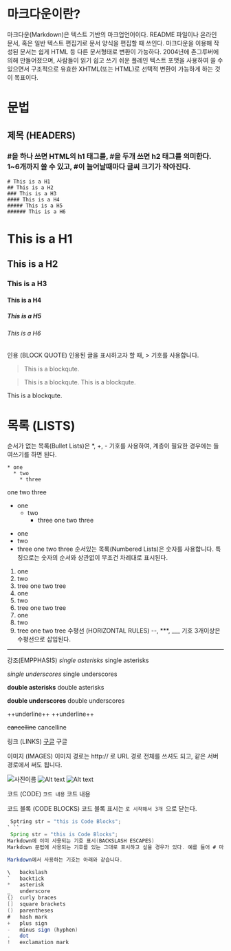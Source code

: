 #  마크다운이란?

마크다운(Markdown)은 텍스트 기반의 마크업언어이다. README 파일이나 온라인 문서, 혹은 일반 텍스트 편집기로 문서 양식을 편집할 때 쓰인다. 마크다운을 이용해 작성된 문서는 쉽게 HTML 등 다른 문서형태로 변환이 가능하다. 2004년에 존그루버에 의해 만들어졌으며, 사람들이 읽기 쉽고 쓰기 쉬운 플레인 텍스트 포맷을 사용하여 쓸 수 있으면서 구조적으로 유효한 XHTML(또는 HTML)로 선택적 변환이 가능하게 하는 것이 목표이다.




# 문법

## 제목 (HEADERS)

### #을 하나 쓰면 HTML의 h1 태그를, #을 두개 쓰면 h2 태그를 의미한다. 1~6개까지 쓸 수 있고, #이 늘어날때마다 글씨 크기가 작아진다.

```
# This is a H1
## This is a H2
### This is a H3
#### This is a H4
##### This is a H5
###### This is a H6
```
 
# This is a H1
## This is a H2
### This is a H3
#### This is a H4
##### This is a H5
###### This is a H6
인용 (BLOCK QUOTE)
인용된 글을 표시하고자 할 때, > 기호를 사용합니다.

> This is a blockqute.

> This is a blockqute.
This is a blockqute.

This is a blockqute.

# 목록 (LISTS)

순서가 없는 목록(Bullet Lists)은 *, +, - 기호를 사용하여, 계층이 필요한 경우에는 들여쓰기를 하면 된다.

```
* one
  * two
    * three
```

 one
  two
   three
+ one
  + two
    + three
one
two
three
- one
- two
- three
one
two
three
순서있는 목록(Numbered Lists)은 숫자를 사용합니다. 특징으로는 숫자의 순서와 상관없이 무조건 차례대로 표시된다.

1. one
2. two
3. tree
one
two
tree
1. one
1. two
1. tree
one
two
tree
2. one
1. two
3. tree
one
two
tree
수평선 (HORIZONTAL RULES)
--, ***, ___ 기호 3개이상은 수평선으로 삽입된다.

***
강조(EMPPHASIS)
*single asterisks*
single asterisks

_single underscores_
single underscores

**double asterisks**
double asterisks

__double underscores__
double underscores

++underline++
++underline++

~~cancelline~~
cancelline

링크 (LINKS)
[구글](http://www.google.com)
구글

이미지 (IMAGES)
이미지 경로는 http:// 로 URL 경로 전체를 쓰셔도 되고, 같은 서버 경로에서 써도 됩니다.

![사진이름](사진경로)
![Alt text](/resources/images/logo/64x64.png)
![Alt text](/resources/images/logo/64x64.png "Optional title")




코드 (CODE)
 `코드 내용`
코드 내용

코드 블록 (CODE BLOCKS)
코드 블록 표시는 ```로 시작해서 3개 ```으로 닫는다.

```java
 Sptring str = "this is Code Blocks";   
` ``
 Spring str = "this is Code Blocks";
Markdown에 이미 사용되는 기호 표시(BACKSLASH ESCAPES)
Markdown 문법에 사용되는 기호를 있는 그대로 표시하고 싶을 경우가 있다. 예를 들어 # 마크를 그냥 쓰면 실제로는 H1 제목으로 출력되기 때문에 이 기호를 그대로 출력하고 싶다면 기호 앞에 \(=back slash) 문자를 써주면 된다. \(=back slash)를 그대로 사용하고 싶은 경우에는 \\를 2개를 쓰면 됩니다.

Markdown에서 사용하는 기호는 아래와 같습니다.

\   backslash
`   backtick
*   asterisk
_   underscore
{}  curly braces
[]  square brackets
()  parentheses
#   hash mark
+   plus sign
-   minus sign (hyphen)
.   dot
!   exclamation mark

